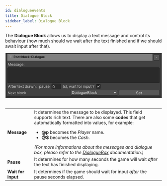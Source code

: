 ```yaml
---
id: dialogueevents
title: Dialogue Block
sidebar_label: Dialogue Block
---
```


The **Dialogue Block** allows us to display a text message and control its behaviour (how much should we wait after the text finished and if we should await input after that).

<center><img src="/static/img/blocks/dialogueblock.png" /></center>

<br />
<table>
    <tr>
        <td><b>Message</b></td><td> It determines the message to be displayed. This field supports rich text. There are also some <b>codes</b> that get automatically formatted into values, for example:
        <ul>
            <li><b>@p</b> becomes the <i>Player</i> name.</li>
            <li><b>@$</b> becomes the <i>Cash</i>.</li>
        </ul>
        <i>(For more informations about the messages and dialogue box, please refer to the <a href="dialogueevents">DialogueBox</a> documentation.)</i>
        </td>
    </tr>
    <tr>
    <td><b>Pause</b></td><td>It determines for how many seconds the game will wait <i>after</i> the text has finished displaying.</td>
    </tr>
    <tr>
    <td><b>Wait for input</b></td><td>It determines if the game should wait for input <i>after</i> the pause seconds elapsed.</td>
    </tr>
</table>